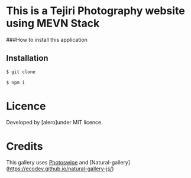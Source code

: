 This is a Tejiri Photography website using MEVN Stack
======================================================


###How to install this application

## Installation

```sh
$ git clone
```

```sh
$ npm i
```

# Licence

Developed by [alero]under MIT licence.

# Credits

This gallery uses [Photoswipe](http://photoswipe.com/)
and [Natural-gallery] (https://ecodev.github.io/natural-gallery-js/)
